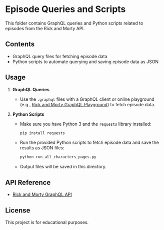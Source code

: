
# Episode Queries and Scripts

This folder contains GraphQL queries and Python scripts related to episodes from the Rick and Morty API.

## Contents

- GraphQL query files for fetching episode data
- Python scripts to automate querying and saving episode data as JSON

## Usage

1. **GraphQL Queries**

   - Use the `.graphql` files with a GraphQL client or online playground (e.g., [Rick and Morty GraphQL Playground](https://rickandmortyapi.com/graphql)) to fetch episode data.

2. **Python Scripts**

   - Make sure you have Python 3 and the `requests` library installed:

     ```sh
     pip install requests
     ```

   - Run the provided Python scripts to fetch episode data and save the results as JSON files:

     ```sh
     python run_all_characters_pages.py
     ```

   - Output files will be saved in this directory.

## API Reference

- [Rick and Morty GraphQL API](https://rickandmortyapi.com/graphql)

## License

This project is for educational purposes.
